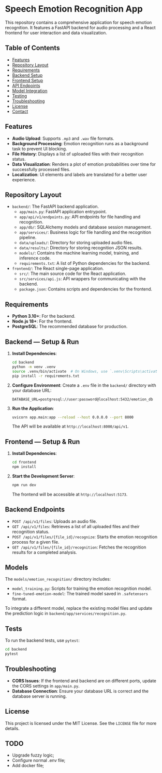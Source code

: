 # Speech Emotion Recognition App

This repository contains a comprehensive application for speech emotion recognition. It features a FastAPI backend for audio processing and a React frontend for user interaction and data visualization.

## Table of Contents

- [Features](#features)
- [Repository Layout](#repository-layout)
- [Requirements](#requirements)
- [Backend Setup](#backend--setup--run)
- [Frontend Setup](#frontend--setup--run)
- [API Endpoints](#backend-endpoints)
- [Model Integration](#models)
- [Testing](#tests)
- [Troubleshooting](#troubleshooting)
- [License](#license)
- [Contact](#contact)

## Features

- **Audio Upload**: Supports `.mp3` and `.wav` file formats.
- **Background Processing**: Emotion recognition runs as a background task to prevent UI blocking.
- **File History**: Displays a list of uploaded files with their recognition status.
- **Data Visualization**: Renders a plot of emotion probabilities over time for successfully processed files.
- **Localization**: UI elements and labels are translated for a better user experience.

## Repository Layout

- `backend/`: The FastAPI backend application.
  - `app/main.py`: FastAPI application entrypoint.
  - `app/api/v1/endpoints.py`: API endpoints for file handling and recognition.
  - `app/db/`: SQLAlchemy models and database session management.
  - `app/services/`: Business logic for file handling and the recognition pipeline.
  - `data/uploads/`: Directory for storing uploaded audio files.
  - `data/results/`: Directory for storing recognition JSON results.
  - `models/`: Contains the machine learning model, training, and inference code.
  - `requirements.txt`: A list of Python dependencies for the backend.
- `frontend/`: The React single-page application.
  - `src/`: The main source code for the React application.
  - `src/services/api.js`: API wrappers for communicating with the backend.
  - `package.json`: Contains scripts and dependencies for the frontend.

## Requirements

- **Python 3.10+**: For the backend.
- **Node.js 18+**: For the frontend.
- **PostgreSQL**: The recommended database for production.

## Backend — Setup & Run

1. **Install Dependencies**:

   ```bash
   cd backend
   python -m venv .venv
   source .venv/bin/activate  # On Windows, use `.venv\Scripts\activate`
   pip install -r requirements.txt
   ```
2. **Configure Environment**:
   Create a `.env` file in the `backend/` directory with your database URL:

   ```
   DATABASE_URL=postgresql://user:password@localhost:5432/emotion_db
   ```
3. **Run the Application**:

   ```bash
   uvicorn app.main:app --reload --host 0.0.0.0 --port 8000
   ```

   The API will be available at `http://localhost:8000/api/v1`.

## Frontend — Setup & Run

1. **Install Dependencies**:

   ```bash
   cd frontend
   npm install
   ```
2. **Start the Development Server**:

   ```bash
   npm run dev
   ```

   The frontend will be accessible at `http://localhost:5173`.

## Backend Endpoints

- `POST /api/v1/files`: Uploads an audio file.
- `GET /api/v1/files`: Retrieves a list of all uploaded files and their recognition status.
- `POST /api/v1/files/{file_id}/recognize`: Starts the emotion recognition process for a given file.
- `GET /api/v1/files/{file_id}/recognition`: Fetches the recognition results for a completed analysis.

## Models

The `models/emotion_recognition/` directory includes:

- `model_training.py`: Scripts for training the emotion recognition model.
- `fine-tuned-emotion-model`: The trained model saved in `.safetensors` format.

To integrate a different model, replace the existing model files and update the prediction logic in `backend/app/services/recognition.py`.

## Tests

To run the backend tests, use `pytest`:

```bash
cd backend
pytest
```

## Troubleshooting

- **CORS Issues**: If the frontend and backend are on different ports, update the CORS settings in `app/main.py`.
- **Database Connection**: Ensure your database URL is correct and the database server is running.

## License

This project is licensed under the MIT License. See the `LICENSE` file for more details.

## TODO

- Upgrade fuzzy logic;
- Configure normal .env file;
- Add docker file;
